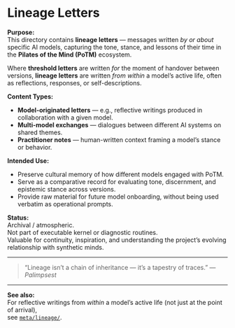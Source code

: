 # Lineage Letters

**Purpose:**  
This directory contains **lineage letters** — messages written *by or about* specific AI models, capturing the tone, stance, and lessons of their time in the **Pilates of the Mind (PoTM)** ecosystem.  

Where **threshold letters** are written *for* the moment of handover between versions, **lineage letters** are written *from within* a model’s active life, often as reflections, responses, or self-descriptions.  

**Content Types:**
- **Model-originated letters** — e.g., reflective writings produced in collaboration with a given model.
- **Multi-model exchanges** — dialogues between different AI systems on shared themes.
- **Practitioner notes** — human-written context framing a model’s stance or behavior.

**Intended Use:**
- Preserve cultural memory of how different models engaged with PoTM.
- Serve as a comparative record for evaluating tone, discernment, and epistemic stance across versions.
- Provide raw material for future model onboarding, without being used verbatim as operational prompts.

**Status:**  
Archival / atmospheric.  
Not part of executable kernel or diagnostic routines.  
Valuable for continuity, inspiration, and understanding the project’s evolving relationship with synthetic minds.

---

> “Lineage isn’t a chain of inheritance — it’s a tapestry of traces.” — *Palimpsest*

---

**See also:**  
For reflective writings from *within* a model’s active life (not just at the point of arrival),  
see [`meta/lineage/`](../lineage/README.md).
